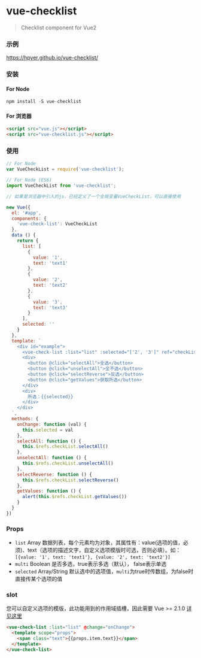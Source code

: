 # vue-checklist

> Checklist component for Vue2

### 示例

https://hpyer.github.io/vue-checklist/

### 安装

#### For Node

```js
npm install -S vue-checklist
```

#### For 浏览器

```html
<script src="vue.js"></script>
<script src="vue-checklist.js"></script>
```

### 使用

```js
// For Node
var VueCheckList = require('vue-checklist');

// For Node (ES6)
import VueCheckList from 'vue-checklist';

// 如果是浏览器中引入的js，已经定义了一个全局变量VueCheckList，可以直接使用

new Vue({
  el: '#app',
  components: {
    'vue-check-list': VueCheckList
  },
  data () {
    return {
      list: [
        {
          value: '1',
          text: 'text1'
        },
        {
          value: '2',
          text: 'text2'
        },
        {
          value: '3',
          text: 'text3'
        }
      ],
      selected: ''
    }
  },
  template: `
    <div id="example">
      <vue-check-list :list="list" :selected="['2', '3']" ref="checkList" @change="onChange"></vue-check-list>
      <div>
        <button @click="selectAll">全选</button>
        <button @click="unselectAll">全不选</button>
        <button @click="selectReverse">反选</button>
        <button @click="getValues">获取所选</button>
      </div>
      <div>
        所选：{{selected}}
      </div>
    </div>
  `,
  methods: {
    onChange: function (val) {
      this.selected = val
    },
    selectAll: function () {
      this.$refs.checkList.selectAll()
    },
    unselectAll: function () {
      this.$refs.checkList.unselectAll()
    },
    selectReverse: function () {
      this.$refs.checkList.selectReverse()
    },
    getValues: function () {
      alert(this.$refs.checkList.getValues())
    }
  }
})
```

### Props

* `list` Array 数据列表，每个元素均为对象，其属性有：value(选项的值，必须)、text（选项的描述文字，自定义选项模版时可选，否则必填）。如：`[{value: '1', text: 'text1'}, {value: '2', text: 'text2'}]`
* `multi` Boolean 是否多选，true表示多选（默认）， false表示单选
* `selected` Array/String 默认选中的选项值，`multi`为true时传数组，为false时直接传某个选项的值

### slot

您可以自定义选项的模版，此功能用到的作用域插槽，因此需要 Vue >= 2.1.0 [详见这里](https://cn.vuejs.org/v2/guide/components.html#作用域插槽)

```html
<vue-check-list :list="list" @change="onChange">
  <template scope="props">
    <span class="text">{{props.item.text}}</span>
  </template>
</vue-check-list>
```
